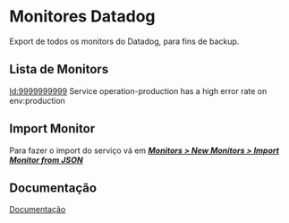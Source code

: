 
# Monitores Datadog
Export de todos os monitors do Datadog, para fins de backup.
## Lista de Monitors
 [Id:9999999999](https://github.com/user/repo/blob/branch/41945818.json) Service operation-production has a high error rate on env:production
 
## Import Monitor
 Para fazer o import do serviço vá em [***Monitors > New Monitors > Import Monitor from JSON***](https://app.datadoghq.com/monitors/create/import) 
## Documentação
[Documentação](https://docs.datadoghq.com/monitors/manage/status/#export-and-import)